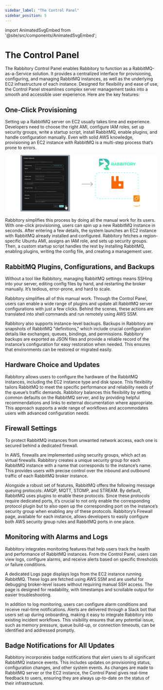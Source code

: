 ```yaml
---
sidebar_label: "The Control Panel"
sidebar_position: 5
---
```


import AnimatedSvgEmbed from '@site/src/components/AnimatedSvgEmbed';

# The Control Panel

The Rabbitory Control Panel enables Rabbitory to function as a RabbitMQ-as-a-Service solution. It provides a centralized interface for provisioning, configuring, and managing RabbitMQ instances, as well as the underlying EC2 infrastructure of each instance. Designed for flexibility and ease of use, the Control Panel streamlines complex server management tasks into a smooth and accessible user experience. Here are the key features:

## One-Click Provisioning

Setting up a RabbitMQ server on EC2 usually takes time and experience. Developers need to choose the right AMI, configure IAM roles, set up security groups, write a startup script, install RabbitMQ, enable plugins, and handle configuration manually. Even with solid AWS knowledge, provisioning an EC2 instance with RabbitMQ is a multi-step process that’s prone to errors.

![One-click Provisioning](../static/img/one-click-provisioning.png)

Rabbitory simplifies this process by doing all the manual work for its users. With one-click provisioning, users can spin up a new RabbitMQ instance in seconds. After entering a few details, the system launches an EC2 instance with RabbitMQ already installed and configured. Rabbitory fetches a region-specific Ubuntu AMI, assigns an IAM role, and sets up security groups. Then, a custom startup script handles the rest by installing RabbitMQ, enabling plugins, writing the config file, and creating a management user.

## RabbitMQ Plugins, Configurations, and Backups

Without a tool like Rabbitory, managing RabbitMQ settings means SSHing into your server, editing config files by hand, and restarting the broker manually. It’s tedious, error-prone, and hard to scale.

Rabbitory simplifies all of this manual work. Through the Control Panel, users can enable a wide range of plugins and update all RabbitMQ server configurations with just a few clicks. Behind the scenes, these actions are translated into shell commands and run remotely using AWS SSM.

Rabbitory also supports instance-level backups. Backups in Rabbitory are snapshots of RabbitMQ "definitions," which include crucial configuration details like exchanges, queues, bindings, and permissions. Rabbitory backups are exported as JSON files and provide a reliable record of the instance’s configuration for easy restoration when needed. This ensures that environments can be restored or migrated easily.

## Hardware Choice and Updates

Rabbitory allows users to configure the hardware of the RabbitMQ instances, including the EC2 instance type and disk space. This flexibility tailors RabbitMQ to meet the specific performance and reliability needs of the queue’s traffic demands. Rabbitory balances this flexibility by setting common defaults on the RabbitMQ server, and by providing helpful recommendations and links to external documentation where appropriate. This approach supports a wide range of workflows and accommodates users with advanced configuration needs.

## Firewall Settings

To protect RabbitMQ instances from unwanted network access, each one is secured behind a dedicated firewall.

<AnimatedSvgEmbed svgName="firewall.svg" altText="Firewall Demonstration" />

In AWS, firewalls are implemented using security groups, which act as virtual firewalls. Rabbitory creates a unique security group for each RabbitMQ instance with a name that corresponds to the instance’s name. This provides users with precise control over the inbound and outbound traffic of each RabbitMQ broker instance.

Alongside a robust set of features, RabbitMQ offers the following message queuing protocols: AMQP, MQTT, STOMP, and STREAM. By default, RabbitMQ uses plugins to enable these protocols. Since these protocols require dedicated ports, it’s crucial to not only enable the corresponding protocol plugin but to also open up the corresponding port on the instance’s security group when enabling any of these protocols. Rabbitory’s Firewall page, available for each instance, allows developers to easily configure both AWS security group rules and RabbitMQ ports in one place.

## Monitoring with Alarms and Logs

Rabbitory integrates monitoring features that help users track the health and performance of RabbitMQ instances. From the Control Panel, users can view logs, configure alarms, and receive alerts based on specific thresholds or failure conditions.

A dedicated Logs page displays logs from the EC2 instance running RabbitMQ. These logs are fetched using AWS SSM and are useful for debugging broker-level issues without requiring manual SSH access. The page is designed for readability, with timestamps and scrollable output for easier troubleshooting.

In addition to log monitoring, users can configure alarm conditions and receive real-time notifications. Alerts are delivered through a Slack bot that users set up during onboarding, making it easy to integrate Rabbitory into existing incident workflows. This visibility ensures that any potential issue, such as memory pressure, queue build-up, or connection timeouts, can be identified and addressed promptly.

## Badge Notifications for All Updates

Rabbitory incorporates badge notifications that alert users to all significant RabbitMQ instance events. This includes updates on provisioning status, configuration changes, and other system events. As changes are made to RabbitMQ server or the EC2 instance, the Control Panel gives real-time feedback to users, ensuring they are always up-to-date on the status of their infrastructure.
